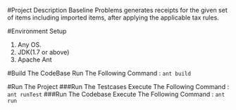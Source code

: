 #Project Description
Baseline Problems generates receipts for the given set of items including imported items, after applying the applicable tax rules.

#Environment Setup
1. Any OS.
2. JDK(1.7 or above)
3. Apache Ant

#Build The CodeBase
Run The Following Command :
`ant build`

#Run The Project
###Run The Testcases
Execute The Following Command :
`ant runTest`
###Run The Codebase
Execute The Following Command :
`ant run`